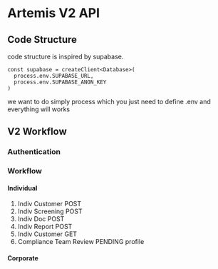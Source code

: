 # Artemis V2 API

## Code Structure
code structure is inspired by supabase.
```
const supabase = createClient<Database>(
  process.env.SUPABASE_URL,
  process.env.SUPABASE_ANON_KEY
)
```
we want to do simply process which you just need to define .env and everything will works

## V2 Workflow

### Authentication

### Workflow

#### Individual
1. Indiv Customer POST
2. Indiv Screening POST
3. Indiv Doc POST
4. Indiv Report POST
5. Indiv Customer GET
6. Compliance Team Review PENDING profile

#### Corporate

